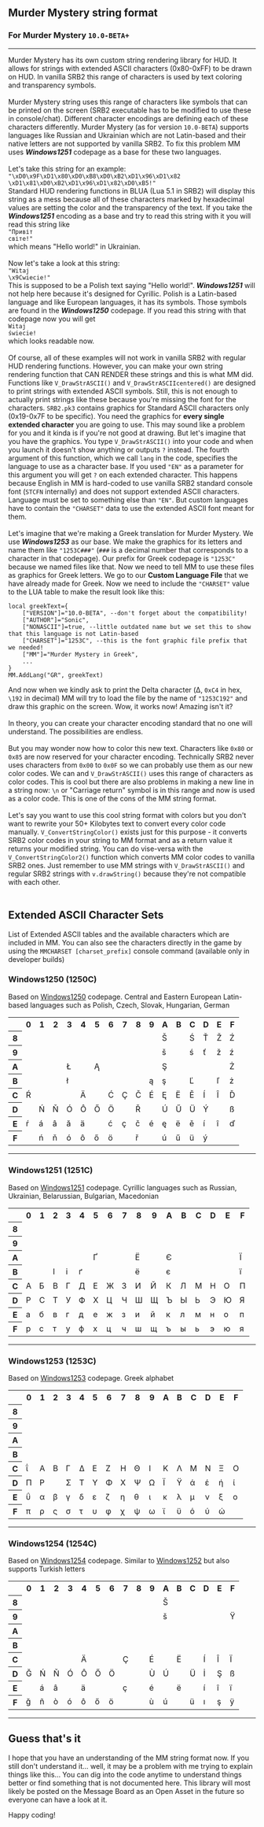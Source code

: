 ## Murder Mystery string format

### For Murder Mystery `10.0-BETA+`

---

Murder Mystery has its own custom string rendering library for HUD. It allows for strings with extended ASCII characters (0x80-0xFF) to be drawn on HUD. In vanilla SRB2 this range of characters is used by text coloring and transparency symbols.
<br><br>
Murder Mystery string uses this range of characters like symbols that can be printed on the screen (SRB2 executable has to be modified to use these in console/chat). Different character encodings are defining each of these characters differently. Murder Mystery (as for version `10.0-BETA`) supports languages like Russian and Ukrainian which are not Latin-based and their native letters are not supported by vanilla SRB2. To fix this problem MM uses ***Windows1251*** codepage as a base for these two languages.
<br><br>
Let's take this string for an example:<br>
<code>"\xD0\x9F\xD1\x80\xD0\xB8\xD0\xB2\xD1\x96\xD1\x82 \xD1\x81\xD0\xB2\xD1\x96\xD1\x82\xD0\xB5!"</code><br>
Standard HUD rendering functions in BLUA (Lua 5.1 in SRB2) will display this string as a mess because all of these characters marked by hexadecimal values are setting the color and the transparency of the text. If you take the ***Windows1251*** encoding as a base and try to read this string with it you will read this string like<br>
<code>"Привіт світе!"</code><br>
which means "Hello world!" in Ukrainian.
<br><br>
Now let's take a look at this string:<br>
<code>"Witaj \x9Cwiecie!"</code><br>
This is supposed to be a Polish text saying "Hello world!". ***Windows1251*** will not help here because it's designed for Cyrillic. Polish is a Latin-based language and like European languages, it has its symbols. Those symbols are found in the ***Windows1250*** codepage. If you read this string with that codepage now you will get<br>
<code>Witaj świecie!</code><br>
which looks readable now.
<br><br>
Of course, all of these examples will not work in vanilla SRB2 with regular HUD rendering functions. However, you can make your own string rendering function that CAN RENDER these strings and this is what MM did. Functions like <code>V_DrawStrASCII()</code> and <code>V_DrawStrASCIIcentered()</code> are designed to print strings with extended ASCII symbols. Still, this is not enough to actually print strings like these because you're missing the font for the characters. `SRB2.pk3` contains graphics for Standard ASCII characters only (0x19-0x7F to be specific). You need the graphics for **every single extended character** you are going to use. This may sound like a problem for you and it kinda is if you're not good at drawing. But let's imagine that you have the graphics. You type <code>V_DrawStrASCII()</code> into your code and when you launch it doesn't show anything or outputs `?` instead. The fourth argument of this function, which we call `lang` in the code, specifies the language to use as a character base. If you used `"EN"` as a parameter for this argument you will get `?` on each extended character. This happens because English in MM is hard-coded to use vanilla SRB2 standard console font (`STCFN` internally) and does not support extended ASCII characters. Language must be set to something else than `"EN"`. But custom languages have to contain the `"CHARSET"` data to use the extended ASCII font meant for them.<br><br>
Let's imagine that we're making a Greek translation for Murder Mystery. We use ***Windows1253*** as our base. We make the graphics for its letters and name them like `"1253C###"` (`###` is a decimal number that corresponds to a character in that codepage). Our prefix for Greek codepage is `"1253C"` because we named files like that. Now we need to tell MM to use these files as graphics for Greek letters. We go to our **Custom Language File** that we have already made for Greek. Now we need to include the `"CHARSET"` value to the LUA table to make the result look like this:

    local greekText={
        ["VERSION"]="10.0-BETA", --don't forget about the compatibility!
        ["AUTHOR"]="Sonic",
        ["NONASCII"]=true, --little outdated name but we set this to show that this language is not Latin-based
        ["CHARSET"]="1253C", --this is the font graphic file prefix that we needed!
        ["MM"]="Murder Mystery in Greek",
        ...
    }
    MM.AddLang("GR", greekText)

And now when we kindly ask to print the Delta character (Δ, `0xC4` in hex, `\192` in decimal) MM will try to load the file by the name of `"1253C192"` and draw this graphic on the screen. Wow, it works now! Amazing isn't it?
<br><br>
In theory, you can create your character encoding standard that no one will understand. The possibilities are endless.
<br><br>
But you may wonder now how to color this new text. Characters like `0x80` or `0x85` are now reserved for your character encoding. Technically SRB2 never uses characters from `0x00` to `0x0F` so we can probably use them as our new color codes. We can and <code>V_DrawStrASCII()</code> uses this range of characters as color codes. This is cool but there are also problems in making a new line in a string now: `\n` or "Carriage return" symbol is in this range and now is used as a color code. This is one of the cons of the MM string format.
<br><br>
Let's say you want to use this cool string format with colors but you don't want to rewrite your 50+ Kilobytes text to convert every color code manually. <code>V_ConvertStringColor()</code> exists just for this purpose - it converts SRB2 color codes in your string to MM format and as a return value it returns your modified string. You can do vise-versa with the <code>V_ConvertStringColor2()</code> function which converts MM color codes to vanilla SRB2 ones. Just remember to use MM strings with <code>V_DrawStrASCII()</code> and regular SRB2 strings with <code>v.drawString()</code> because they're not compatible with each other.
<br><br>

## Extended ASCII Character Sets

List of Extended ASCII tables and the available characters which are included in MM. You can also see the characters directly in the game by using the `MMCHARSET [charset_prefix]` console command (available only in developer builds)

### Windows1250 (1250C)

Based on [Windows1250](https://wikipedia.org/wiki/Windows-1250) codepage.
Central and Eastern European Latin-based languages such as Polish, Czech, Slovak, Hungarian, German

<table>
    <tr>
        <th></th><th>0</th><th>1</th><th>2</th><th>3</th><th>4</th><th>5</th><th>6</th><th>7</th><th>8</th><th>9</th><th>A</th><th>B</th><th>C</th><th>D</th><th>E</th><th>F</th>
    </tr>
    <tr>
        <th>8</th><td></td><td></td><td></td><td></td><td></td><td></td><td></td><td></td><td></td><td></td><td>Š</td><td></td><td>Ś</td><td>Ť</td><td>Ž</td><td>Ź</td>
    </tr>
    <tr>
        <th>9</th><td></td><td></td><td></td><td></td><td></td><td></td><td></td><td></td><td></td><td></td><td>š</td><td></td><td>ś</td><td>ť</td><td>ž</td><td>ź</td>
    </tr>
    <tr>
        <th>A</th><td></td><td></td><td></td><td>Ł</td><td></td><td>Ą</td><td></td><td></td><td></td><td></td><td>Ş</td><td></td><td></td><td></td><td></td><td>Ż</td>
    </tr>
    <tr>
        <th>B</th><td></td><td></td><td></td><td>ł</td><td></td><td></td><td></td><td></td><td></td><td>ą</td><td>ş</td><td></td><td>Ľ</td><td></td><td>ľ</td><td>ż</td>
    </tr>
    <tr>
        <th>C</th><td>Ŕ</td><td></th><td></th><td></th><td>Ä</th><td></th><td>Ć</td><td>Ç</td><td>Č</td><td>É</td><td>Ę</td><td>Ë</td><td>Ě</td><td>Í</td><td>Î</td><td>Ď</td>
    </tr>
    <tr>
        <th>D</th><td></td><td>Ń</td><td>Ň</td><td>Ó</td><td>Ô</td><td>Ő</td><td>Ö</td><td></td><td>Ř</td><td></td><td>Ú</td><td>Ű</td><td>Ü</td><td>Ý</td><td></td><td>ß</td>
    </tr>
    <tr>
        <th>E</th><td>ŕ</td><td>á</td><td>â</td><td>ă</td><td>ä</td><td></td><td>ć</td><td>ç</td><td>č</td><td>é</td><td>ę</td><td>ë</td><td>ě</td><td>í</td><td>î</td><td>ď</td>
    </tr>
    <tr>
        <th>F</th><td></td><td>ń</td><td>ň</td><td>ó</td><td>ô</td><td>ő</td><td>ö</td><td></td><td>ř</td><td></td><td>ú</td><td>ű</td><td>ü</td><td>ý</td><td></td><td></td>
    </tr>
</table>

<hr>

### Windows1251 (1251C)

Based on [Windows1251](https://wikipedia.org/wiki/Windows-1251) codepage.
Cyrillic languages such as Russian, Ukrainian, Belarussian, Bulgarian, Macedonian

<table>
    <tr>
        <th></th><th>0</th><th>1</th><th>2</th><th>3</th><th>4</th><th>5</th><th>6</th><th>7</th><th>8</th><th>9</th><th>A</th><th>B</th><th>C</th><th>D</th><th>E</th><th>F</th>
    </tr>
    <tr>
        <th>8</th><td></td><td></td><td></td><td></td><td></td><td></td><td></td><td></td><td></td><td></td><td></td><td></td><td></td><td></td><td></td><td></td>
    </tr>
    <tr>
        <th>9</th><td></td><td></td><td></td><td></td><td></td><td></td><td></td><td></td><td></td><td></td><td></td><td></td><td></td><td></td><td></td><td></td>
    </tr>
    <tr>
        <th>A</th><td></td><td></td><td></td><td></td><td></td><td>Ґ</td><td></td><td></td><td>Ё</td><td></td><td>Є</td><td></td><td></td><td></td><td></td><td>Ї</td>
    </tr>
    <tr>
        <th>B</th><td></td><td></td><td>І</td><td>і</td><td>ґ</td><td></td><td></td><td></td><td>ё</td><td></td><td>є</td><td></td><td></td><td></td><td></td><td>ї</td>
    </tr>
    <tr>
        <th>C</th><td>А</td><td>Б</th><td>В</th><td>Г</th><td>Д</th><td>Е</th><td>Ж</td><td>З</td><td>И</td><td>Й</td><td>К</td><td>Л</td><td>М</td><td>Н</td><td>О</td><td>П</td>
    </tr>
    <tr>
        <th>D</th><td>Р</td><td>С</td><td>Т</td><td>У</td><td>Ф</td><td>Х</td><td>Ц</td><td>Ч</td><td>Ш</td><td>Щ</td><td>Ъ</td><td>Ы</td><td>Ь</td><td>Э</td><td>Ю</td><td>Я</td>
    </tr>
    <tr>
        <th>E</th><td>а</td><td>б</td><td>в</td><td>г</td><td>д</td><td>е</td><td>ж</td><td>з</td><td>и</td><td>й</td><td>к</td><td>л</td><td>м</td><td>н</td><td>о</td><td>п</td>
    </tr>
    <tr>
        <th>F</th><td>р</td><td>с</td><td>т</td><td>у</td><td>ф</td><td>х</td><td>ц</td><td>ч</td><td>ш</td><td>щ</td><td>ъ</td><td>ы</td><td>ь</td><td>э</td><td>ю</td><td>я</td>
    </tr>
</table>

<hr>

### Windows1253 (1253C)

Based on [Windows1253](https://wikipedia.org/wiki/Windows-1253) codepage.
Greek alphabet

<table>
    <tr>
        <th></th><th>0</th><th>1</th><th>2</th><th>3</th><th>4</th><th>5</th><th>6</th><th>7</th><th>8</th><th>9</th><th>A</th><th>B</th><th>C</th><th>D</th><th>E</th><th>F</th>
    </tr>
    <tr>
        <th>8</th><td></td><td></td><td></td><td></td><td></td><td></td><td></td><td></td><td></td><td></td><td></td><td></td><td></td><td></td><td></td><td></td>
    </tr>
    <tr>
        <th>9</th><td></td><td></td><td></td><td></td><td></td><td></td><td></td><td></td><td></td><td></td><td></td><td></td><td></td><td></td><td></td><td></td>
    </tr>
    <tr>
        <th>A</th><td></td><td></td><td></td><td></td><td></td><td></td><td></td><td></td><td></td><td></td><td></td><td></td><td></td><td></td><td></td><td></td>
    </tr>
    <tr>
        <th>B</th><td></td><td></td><td></td><td></td><td></td><td></td><td></td><td></td><td></td><td></td><td></td><td></td><td></td><td></td><td></td><td></td>
    </tr>
    <tr>
        <th>C</th><td>ΐ</td><td>Α</th><td>Β</th><td>Γ</th><td>Δ</th><td>Ε</th><td>Ζ</td><td>Η</td><td>Θ</td><td>Ι</td><td>Κ</td><td>Λ</td><td>Μ</td><td>Ν</td><td>Ξ</td><td>Ο</td>
    </tr>
    <tr>
        <th>D</th><td>Π</td><td>Ρ</td><td></td><td>Σ</td><td>Τ</td><td>Υ</td><td>Φ</td><td>Χ</td><td>Ψ</td><td>Ω</td><td>Ϊ</td><td>Ϋ</td><td>ά</td><td>έ</td><td>ή</td><td>ί</td>
    </tr>
    <tr>
        <th>E</th><td>ΰ</td><td>α</td><td>β</td><td>γ</td><td>δ</td><td>ε</td><td>ζ</td><td>η</td><td>θ</td><td>ι</td><td>κ</td><td>λ</td><td>μ</td><td>ν</td><td>ξ</td><td>ο</td>
    </tr>
    <tr>
        <th>F</th><td>π</td><td>ρ</td><td>ς</td><td>σ</td><td>τ</td><td>υ</td><td>φ</td><td>χ</td><td>ψ</td><td>ω</td><td>ϊ</td><td>ϋ</td><td>ό</td><td>ύ</td><td>ώ</td><td></td>
    </tr>
</table>

<hr>

### Windows1254 (1254C)

Based on [Windows1254](https://wikipedia.org/wiki/Windows-1254) codepage.
Similar to [Windows1252](https://wikipedia.org/wiki/Windows-1252) but also supports Turkish letters

<table>
    <tr>
        <th></th><th>0</th><th>1</th><th>2</th><th>3</th><th>4</th><th>5</th><th>6</th><th>7</th><th>8</th><th>9</th><th>A</th><th>B</th><th>C</th><th>D</th><th>E</th><th>F</th>
    </tr>
    <tr>
        <th>8</th><td></td><td></td><td></td><td></td><td></td><td></td><td></td><td></td><td></td><td></td><td>Š</td><td></td><td></td><td></td><td></td><td></td>
    </tr>
    <tr>
        <th>9</th><td></td><td></td><td></td><td></td><td></td><td></td><td></td><td></td><td></td><td></td><td>š</td><td></td><td></td><td></td><td></td><td>Ÿ</td>
    </tr>
    <tr>
        <th>A</th><td></td><td></td><td></td><td></td><td></td><td></td><td></td><td></td><td></td><td></td><td></td><td></td><td></td><td></td><td></td><td></td>
    </tr>
    <tr>
        <th>B</th><td></td><td></td><td></td><td></td><td></td><td></td><td></td><td></td><td></td><td></td><td></td><td></td><td></td><td></td><td></td><td></td>
    </tr>
    <tr>
        <th>C</th><td></td><td></th><td></th><td></th><td>Ä</th><td></th><td></td><td>Ç</td><td></td><td>É</td><td></td><td>Ë</td><td></td><td>Í</td><td>Î</td><td>Ï</td>
    </tr>
    <tr>
        <th>D</th><td>Ğ</td><td>Ń</td><td>Ň</td><td>Ó</td><td>Ô</td><td>Ő</td><td>Ö</td><td></td><td></td><td>Ù</td><td>Ú</td><td></td><td>Ü</td><td>İ</td><td>Ş</td><td>ß</td>
    </tr>
    <tr>
        <th>E</th><td></td><td>á</td><td>â</td><td></td><td>ä</td><td></td><td></td><td>ç</td><td></td><td>é</td><td></td><td>ë</td><td></td><td>í</td><td>î</td><td>ï</td>
    </tr>
    <tr>
        <th>F</th><td>ğ</td><td>ñ</td><td>ò</td><td>ó</td><td>ô</td><td>ő</td><td>ö</td><td></td><td></td><td>ù</td><td>ú</td><td></td><td>ü</td><td>ı</td><td>ş</td><td>ÿ</td>
    </tr>
</table>

<hr>

## Guess that's it

I hope that you have an understanding of the MM string format now. If you still don't understand it... well, it may be a problem with me trying to explain things like this... You can dig into the code anytime to understand things better or find something that is not documented here. This library will most likely be posted on the Message Board as an Open Asset in the future so everyone can have a look at it.

Happy coding!